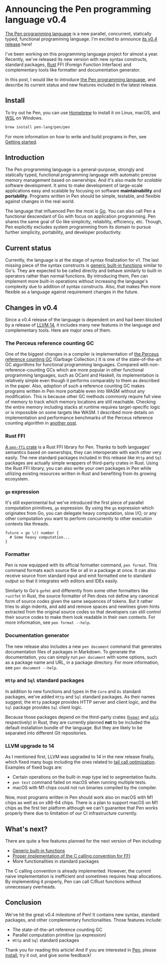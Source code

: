 # Announcing the Pen programming language v0.4

[The Pen programming language][pen] is a new parallel, concurrent, statically typed, functional programming language. I'm excited to announce [its v0.4 release](https://github.com/pen-lang/pen/releases/tag/v0.4.0) here!

I've been working on this programming language project for almost a year. Recently, we've released its new version with new syntax constructs, standard packages, [Rust](https://www.rust-lang.org/) FFI (Foreign Function Interface) and complementary tools like formatter and documentation generator.

In this post, I would like to introduce [the Pen programming language][pen], and describe its current status and new features included in the latest release.

## Install

To try out he Pen, you can use [Homebrew](https://brew.sh) to install it on Linux, macOS, and [WSL](https://docs.microsoft.com/en-us/windows/wsl/install) on Windows.

```sh
brew install pen-lang/pen/pen
```

For more information on how to write and build programs in Pen, see [Getting started](https://pen-lang.org/introduction/getting-started.html).

## Introduction

The Pen programming language is a general-purpose, strongly and statically typed, functional programming language with automatic precise memory management based on ownerships. And it's also made for _scalable_ software development. It aims to make development of large-scale applications easy and scalable by focusing on software **maintainability** and **portability**. Programs written in Pen should be simple, testable, and flexible against changes in the real world.

The language that influenced Pen the most is [Go](https://go.dev/). You can also call Pen a functional descendant of Go with focus on application programming. Pen shares the same goal of Go like simplicity, reliability, efficiency, etc. Though, Pen explicitly excludes system programming from its domain to pursue further simplicity, portability, and developer productivity.

## Current status

Currently, the language is at the stage of syntax finalization for v1. The last missing piece of the syntax constructs is [generic built-in functions][discussion-1083] similar to Go's. They are expected to be called directly and behave similarly to built-in operators rather than normal functions. By introducing them, Pen can implement more built-in operations without increasing the language's complexity due to addition of syntax constructs. Also, that makes Pen more flexible as a language against requirement changes in the future.

## Changes in v0.4

Since a v0.4 release of the language is dependent on and had been blocked by a release of [LLVM 14](https://releases.llvm.org/14.0.0/docs/ReleaseNotes.html), it includes many new features in the language and complementary tools. Here are major ones of them.

### The Perceus reference counting GC

One of the biggest changes in a compiler is implementation of [the Perceus reference counting GC][perceus] (Garbage Collection.) It is one of the state-of-the-art GC algorithms for functional programming languages. Compared with non-reference-counting GCs which are more popular in other functional programming languages, such as OCaml and Haskell, its implementation is relatively simple even though it performs comparably to them as described in the paper. Also, adoption of such a reference counting GC makes programs written in Pen more portable even into WASM without any modification. This is because other GC methods commonly require full view of memory to track which memory locations are still reachable. Checking the entire memory including stacks at runtime requires target-specific logic or is impossible on some targets like WASM. I described more details on implementation and performance benchmarks of the Perceus reference counting algorithm in [another post](https://dev.to/raviqqe/implementing-the-perceus-reference-counting-gc-5662).

### Rust FFI

[A `pen-ffi` crate](https://crates.io/crates/pen-ffi) is a Rust FFI library for Pen. Thanks to both languages' semantics based on ownerships, they can interoperate with each other very easily. The new standard packages included in this release like `Http` and `Sql` packages are actually simple wrappers of third-party crates in Rust. Using the Rust FFI library, you can also write your own packages in Pen while utilizing existing resources written in Rust and benefiting from its growing ecosystem.

### `go` expression

It's still experimental but we've introduced the first piece of parallel computation primitives, `go` expression. By using the `go` expression which originates from Go, you can delegate heavy computation, slow I/O, or any other computation you want to perform concurrently to other execution contexts like threads.

```pen
future = go \() number {
  # Some heavy computation...
}
```

### Formatter

Pen is now equipped with its official formatter command, `pen format`. This command formats each source file or all in a package at once. It can also receive source from standard input and emit formatted one to standard output so that it integrates with editors and IDEs easily.

Similarly to Go's `gofmt` and differently from some other formatters like `rustfmt` in Rust, the source formatter of Pen does not define any canonical form of source codes given the same sequences of tokens. But it rather tries to align indents, and add and remove spaces and newlines given hints extracted from the original source codes so that developers can still control their source codes to make them look readable in their own contexts. For more information, see `pen format --help`.

### Documentation generator

The new release also includes a new `pen document` command that generates documentation files of packages in Markdown. To generate the documentation, you can simply run `pen document` with some options, such as a package name and URL, in a package directory. For more information, see `pen document --help`.

### `Http` and `Sql` standard packages

In addition to new functions and types in the `Core` and `Os` standard packages, we've added `Http` and `Sql` standard packages. As their names suggest, the `Http` package provides HTTP server and client logic, and the `Sql` package provides `Sql` client logic.

Because those packages depend on the third-party crates ([`hyper`](https://github.com/hyperium/hyper) and [`sqlx`](https://github.com/launchbadge/sqlx) respectively) in Rust, they are currently planned **not** to be included the default installation bundle of the language. But they are likely to be separated into different Git repositories.

### LLVM upgrade to 14

As I mentioned first, LLVM was upgraded to 14 in the new release finally, which fixed many bugs including the ones related to [tail call optimization](https://github.com/raviqqe/llvm-tail-call-opt-bug). Examples of fixed bugs are:

- Certain operations on the built-in map type led to segmentation faults.
- `pen test` command failed on macOS when running multiple tests.
- macOS with M1 chips could not run binaries compiled by the compiler.

Now, most programs written in Pen should work also on macOS with M1 chips as well as on x86-64 chips. There is a plan to support macOS on M1 chips as the first tier platform although we can't guarantee that Pen works properly there due to limitation of our CI infrastructure currently.

## What's next?

There are quite a few features planned for the next version of Pen including:

- [Generic built-in functions][discussion-1083]
- [Proper implementation of the C calling convention for FFI](https://github.com/pen-lang/pen/issues/444)
- More functionalities in standard packages

The C calling convention is already implemented. However, the current naive implementation is inefficient and sometimes requires heap allocations. By implementing it properly, Pen can call C/Rust functions without unnecessary overheads.

## Conclusion

We've hit the great v0.4 milestone of Pen! It contains new syntax, standard packages, and other complementary functionalities. Those features include:

- The state-of-the-art reference counting GC
- Parallel computation primitive (`go` expression)
- `Http` and `Sql` standard packages

Thank you for reading this article! And if you are interested in [Pen][pen], please [install](https://pen-lang/introduction/install.html), try it out, and give some feedback!

[pen]: https://pen-lang.org
[perceus]: https://www.microsoft.com/en-us/research/publication/perceus-garbage-free-reference-counting-with-reuse/
[discussion-1083]: https://github.com/pen-lang/pen/discussions/1083
